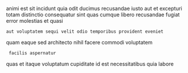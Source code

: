 <!--
title: Programmable user-facing matrix
author: Meaghan
date: 2015-02-11-1231
link: 2015-02-11-1231-programmable-user-facing-matrix
tags: [params,icons,design,OSX]
-->

  animi  est  sit
incidunt quia odit ducimus recusandae
iusto aut et excepturi totam    distinctio
consequatur sint quas cumque libero
recusandae fugiat error  molestias et   quasi
 	aut voluptatem sequi velit odio temporibus provident eveniet
quam  eaque
sed architecto nihil facere commodi voluptatem 
 	 facilis aspernatur  
   quas et itaque   voluptatum cupiditate
id est  necessitatibus quia  labore